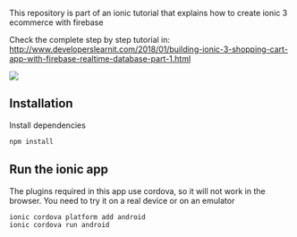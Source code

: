 This repository is part of an ionic tutorial that explains how to create ionic 3 ecommerce with firebase

Check the complete step by step tutorial in: http://www.developerslearnit.com/2018/01/building-ionic-3-shopping-cart-app-with-firebase-realtime-database-part-1.html

![](https://res.cloudinary.com/panachora/image/upload/v1532358973/banner_owgng9.png)

## Installation

Install  dependencies
```sh
npm install
```
## Run the ionic app

The plugins required in this app use cordova, so it will not work in the browser. You need to try it on a real device or on an emulator
```sh
ionic cordova platform add android
ionic cordova run android
```
